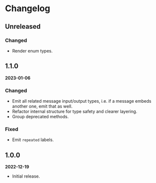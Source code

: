 # Changelog

## Unreleased

### Changed

- Render enum types.


## 1.1.0

**2023-01-06**

### Changed

- Emit all related message input/output types, i.e. if a message embeds another
  one, emit that as well.
- Refactor internal structure for type safety and clearer layering.
- Group deprecated methods.

### Fixed

- Emit `repeated` labels.


## 1.0.0

**2022-12-19**

- Initial release.
